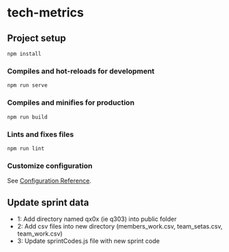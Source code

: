 # tech-metrics

## Project setup
```
npm install
```

### Compiles and hot-reloads for development
```
npm run serve
```

### Compiles and minifies for production
```
npm run build
```

### Lints and fixes files
```
npm run lint
```

### Customize configuration
See [Configuration Reference](https://cli.vuejs.org/config/).

## Update sprint data
- 1: Add directory named qx0x (ie q303) into public folder
- 2: Add csv files into new directory (members_work.csv, team_setas.csv, team_work.csv)
- 3: Update sprintCodes.js file with new sprint code
